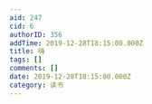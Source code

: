 ```yaml
---
aid: 247
cid: 6
authorID: 356
addTime: 2019-12-28T18:15:00.000Z
title: 嗨
tags: []
comments: []
date: 2019-12-28T18:15:00.000Z
category: 读书
---
```



